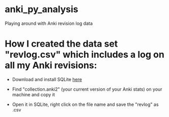 # anki_py_analysis

 Playing around with Anki revision log data

# How I created the data set "revlog.csv" which includes a log on all my Anki revisions:

* Download and install SQLite [here](https://sqlitebrowser.org/dl/)

* Find "collection.anki2" (your current version of your Anki stats) on your machine and copy it

* Open it in SQLite, right click on the file name and save the "revlog" as .csv
